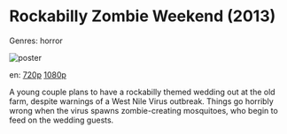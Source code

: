 # Rockabilly Zombie Weekend (2013)

Genres: horror

![poster](http://image.tmdb.org/t/p/w500/kYIHXxkXEeKPU8P8PAToIfw9dFD.jpg)

en:
  [720p](magnet:?xt=urn:btih:4002f4c6977442e84c0ac11b3bf7950319ef42f2&dn=Rockabilly+Zombie+Weekend+%282013%29+720p+BrRip+x264+-+YIFY&tr=udp%3A%2F%2Ftracker.openbittorrent.com%3A80%2Fannounce&tr=udp%3A%2F%2Fglotorrents.pw%3A6969%2Fannounce&tr=udp%3A%2F%2Ftracker.openbittorrent.com%3A80%2Fannounce&tr=udp%3A%2F%2Ftracker.opentrackr.org%3A1337%2Fannounce&tr=udp%3A%2F%2Fzer0day.to%3A1337%2Fannounce&tr=udp%3A%2F%2Ftracker.coppersurfer.tk%3A6969%2Fannounce)
  [1080p](magnet:?xt=urn:btih:600389c5c48a118bc6d14841e6a5c140b5ad03d9&dn=Rockabilly+Zombie+Weekend+%282013%29+1080p+BrRip+x264+-+YIFY&tr=udp%3A%2F%2Ftracker.openbittorrent.com%3A80%2Fannounce&tr=udp%3A%2F%2Fglotorrents.pw%3A6969%2Fannounce&tr=udp%3A%2F%2Ftracker.openbittorrent.com%3A80%2Fannounce&tr=udp%3A%2F%2Ftracker.opentrackr.org%3A1337%2Fannounce&tr=udp%3A%2F%2Fzer0day.to%3A1337%2Fannounce&tr=udp%3A%2F%2Ftracker.coppersurfer.tk%3A6969%2Fannounce)
  


A young couple plans to have a rockabilly themed wedding out at the old farm, despite warnings of a West Nile Virus outbreak. Things go horribly wrong when the virus spawns zombie-creating mosquitoes, who begin to feed on the wedding guests.